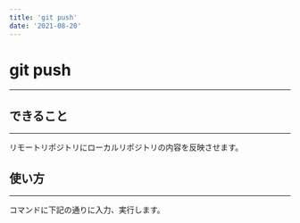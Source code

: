 ```yaml
---
title: 'git push'
date: '2021-08-20'
---
```


# git push
---

## できること
---

リモートリポジトリにローカルリポジトリの内容を反映させます。

## 使い方
---

コマンドに下記の通りに入力、実行します。

    